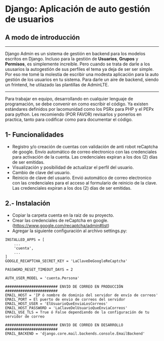 # Django: Aplicación de auto gestión de usuarios #

## A modo de introducción ##

___
Django Admin es un sistema de gestión en backend para los modelos escritos en Django. Incluso para la gestión de **Usuarios**, **Grupos** y **Permisos**, es simplemente increible. Pero cuando se trata de darle a los ususarios la autogestión de sus perfiles el tema ya deja de ser ser simple. Por eso me tomé la molestia de escribir una modesta aplicación para la auto gestión de los usuarios en tu sistema. Para darle un aire de backend, siendo un frintend, he utilazado las plantillas de AdminLTE.
___

Para trabajar en equipo, desarrollando en cualquier lenguaje de programación, se debe convenir en como escribir el código. Ya existen estándares definidos por lacomunidad como los PSRx para PHP y el PEPx para python. Les recomiendo (POR FAVOR) revisarlos y ponerlos en practica, tanto para codificar como para documentar el código.

## 1- Funcionalidades ##

* Registro y/o creación de cuentas con validación de anti robot reCaptcha de google. Envío automático de correo electronico con las credenciales para activación de la cuenta. Las credenciales expiran a los dos (2) días de ser emitidas.
* Visualización y posibilidad de actualizar el perfil del usuario.
* Cambio de clave del usuario.
* Reinicio de clave del usuario. Envió automático de correo electronico con las credenciales para el acceso al formulario de reinicio de la clave. Las credenciales expiran a los dos (2) días de ser emitidas.

## 2.- Instalación ##

* Copiar la carpeta cuenta en la raiz de su proyecto.
* Crear las credenciales de reCaptcha en google.(https://www.google.com/recaptcha/admin#list)
* Agregar la siguiente configuración al archivo settings.py:

```console
INSTALLED_APPS = [
    ...
    'cuenta',
    ...
]
GOOGLE_RECAPTCHA_SECRET_KEY = 'LaClaveDeGoogleReCaptcha'

PASSWORD_RESET_TIMEOUT_DAYS = 2

AUTH_USER_MODEL = 'cuenta.Persona'

######################## ENVIO DE CORREO EN PRODUCCIÓN ########################
EMAIL_HOST = 'IP ó nombre de dominio del servidor de envío de correos'
EMAIL_PORT = El puerto de envio de correos del servidor
EMAIL_HOST_USER = 'ElUsuarioQueEnviaLosCorreos'
EMAIL_HOST_PASSWORD = 'LaClaveDelUsuarioQueEnviaCorreos'
EMAIL_USE_TLS = True ó False dependiendo de la configuración de tu servidor de correo

######################## ENVIO DE CORREO EN DESARROLLO ########################
EMAIL_BACKEND = 'django.core.mail.backends.console.EmailBackend'
```
